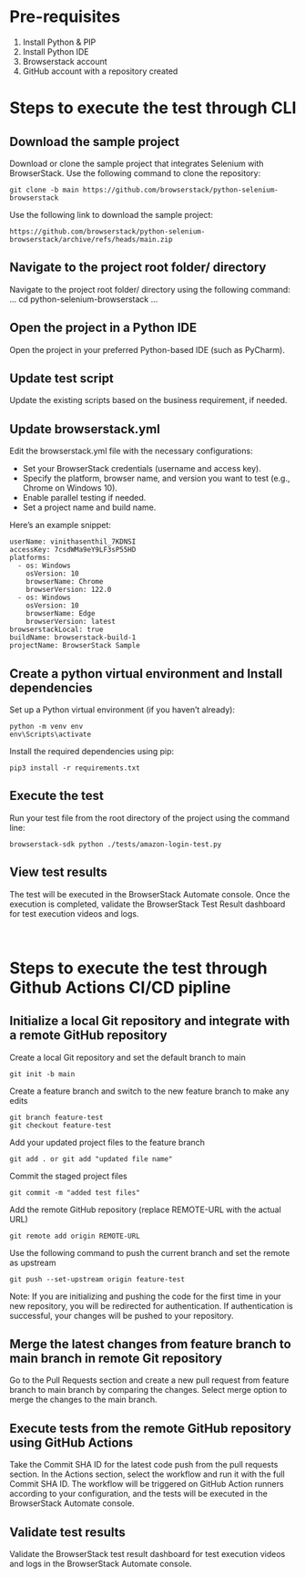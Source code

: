 # Pre-requisites
1. Install Python & PIP
2. Install Python IDE
3. Browserstack account
4. GitHub account with a repository created


# Steps to execute the test through CLI


## Download the sample project
Download or clone the sample project that integrates Selenium with BrowserStack.
Use the following command to clone the repository:
```
git clone -b main https://github.com/browserstack/python-selenium-browserstack
```
Use the following link to download the sample project:
```
https://github.com/browserstack/python-selenium-browserstack/archive/refs/heads/main.zip
```
## Navigate to the project root folder/ directory
Navigate to the project root folder/ directory using the following command:
...
cd python-selenium-browserstack
...

## Open the project in a Python IDE
Open the project in your preferred Python-based IDE (such as PyCharm).

## Update test script
Update the existing scripts based on the business requirement, if needed.

## Update browserstack.yml
Edit the browserstack.yml file with the necessary configurations:
* Set your BrowserStack credentials (username and access key).
* Specify the platform, browser name, and version you want to test (e.g., Chrome on Windows 10).
* Enable parallel testing if needed.
* Set a project name and build name.
  
Here’s an example snippet:

```
userName: vinithasenthil_7KDNSI
accessKey: 7csdWMa9eY9LF3sP55HD
platforms:
  - os: Windows
    osVersion: 10
    browserName: Chrome
    browserVersion: 122.0
  - os: Windows
    osVersion: 10
    browserName: Edge
    browserVersion: latest
browserstackLocal: true
buildName: browserstack-build-1
projectName: BrowserStack Sample
```
## Create a python virtual environment and Install dependencies
Set up a Python virtual environment (if you haven’t already):
```
python -m venv env
env\Scripts\activate
```
Install the required dependencies using pip:
```
pip3 install -r requirements.txt
```
## Execute the test
Run your test file from the root directory of the project using the command line:
```
browserstack-sdk python ./tests/amazon-login-test.py
```

## View test results
The test will be executed in the BrowserStack Automate console. Once the execution is completed, validate the BrowserStack Test Result dashboard for test execution videos and logs.

&nbsp;

# Steps to execute the test through Github Actions CI/CD pipline

## Initialize a local Git repository and integrate with a remote GitHub repository

Create a local Git repository and set the default branch to main
```
git init -b main
```
Create a feature branch and switch to the new feature branch to make any edits
```
git branch feature-test
git checkout feature-test
```
Add your updated project files to the feature branch
```
git add . or git add "updated file name"
```

Commit the staged project files
```
git commit -m "added test files"
```

Add the remote GitHub repository (replace REMOTE-URL with the actual URL)
```
git remote add origin REMOTE-URL
```
Use the following command to push the current branch and set the remote as upstream
```
git push --set-upstream origin feature-test
```
Note: If you are initializing and pushing the code for the first time in your new repository, you will be redirected for authentication. If authentication is successful, your changes will be pushed to your repository.

## Merge the latest changes from feature branch to main branch in remote Git repository
Go to the Pull Requests section and create a new pull request from feature branch to main branch by comparing the changes.
Select merge option to merge the changes to the main branch.

## Execute tests from the remote GitHub repository using GitHub Actions
Take the Commit SHA ID for the latest code push from the pull requests section.
In the Actions section, select the workflow and run it with the full Commit SHA ID.
The workflow will be triggered on GitHub Action runners according to your configuration, and the tests will be executed in the BrowserStack Automate console.


## Validate test results
Validate the BrowserStack test result dashboard for test execution videos and logs in the BrowserStack Automate console.


